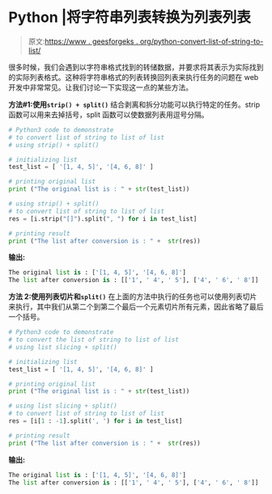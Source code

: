 # Python |将字符串列表转换为列表列表

> 原文:[https://www . geesforgeks . org/python-convert-list-of-string-to-list/](https://www.geeksforgeeks.org/python-convert-list-of-string-to-list-of-list/)

很多时候，我们会遇到以字符串格式找到的转储数据，并要求将其表示为实际找到的实际列表格式。这种将字符串格式的列表转换回列表来执行任务的问题在 web 开发中非常常见。让我们讨论一下实现这一点的某些方法。

**方法#1:使用`strip() + split()`**
结合剥离和拆分功能可以执行特定的任务。strip 函数可以用来去掉括号，split 函数可以使数据列表用逗号分隔。

```py
# Python3 code to demonstrate 
# to convert list of string to list of list
# using strip() + split()

# initializing list  
test_list = [ '[1, 4, 5]', '[4, 6, 8]' ]

# printing original list
print ("The original list is : " + str(test_list))

# using strip() + split()
# to convert list of string to list of list
res = [i.strip("[]").split(", ") for i in test_list]

# printing result 
print ("The list after conversion is : " +  str(res))
```

**输出:**

```py
The original list is : ['[1, 4, 5]', '[4, 6, 8]']
The list after conversion is : [['1', ' 4', ' 5'], ['4', ' 6', ' 8']]

```

**方法 2:使用列表切片和`split()`**
在上面的方法中执行的任务也可以使用列表切片来执行，其中我们从第二个到第二个最后一个元素切片所有元素，因此省略了最后一个括号。

```py
# Python3 code to demonstrate 
# to convert the list of string to list of list
# using list slicing + split()

# initializing list  
test_list = [ '[1, 4, 5]', '[4, 6, 8]' ]

# printing original list
print ("The original list is : " + str(test_list))

# using list slicing + split()
# to convert list of string to list of list
res = [i[1 : -1].split(', ') for i in test_list]

# printing result 
print ("The list after conversion is : " +  str(res))
```

**输出:**

```py
The original list is : ['[1, 4, 5]', '[4, 6, 8]']
The list after conversion is : [['1', ' 4', ' 5'], ['4', ' 6', ' 8']]

```